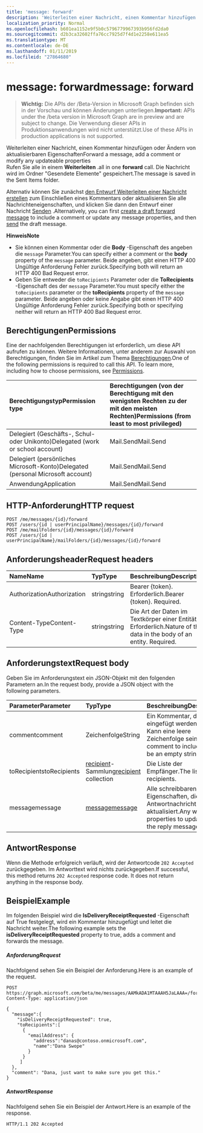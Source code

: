 ```yaml
---
title: 'message: forward'
description: 'Weiterleiten einer Nachricht, einen Kommentar hinzufügen oder Ändern von aktualisierbaren Eigenschaften  '
localization_priority: Normal
ms.openlocfilehash: b601ea1152e9f5b0c5796779967393b956fd2da0
ms.sourcegitcommit: d2b3ca32602ffa76cc7925d7f4d1e2258e611ea5
ms.translationtype: MT
ms.contentlocale: de-DE
ms.lasthandoff: 01/11/2019
ms.locfileid: "27864680"
---
```

# <a name="message-forward"></a><span data-ttu-id="2129c-103">message: forward</span><span class="sxs-lookup"><span data-stu-id="2129c-103">message: forward</span></span>

> <span data-ttu-id="2129c-104">**Wichtig:** Die APIs der /Beta-Version in Microsoft Graph befinden sich in der Vorschau und können Änderungen unterliegen.</span><span class="sxs-lookup"><span data-stu-id="2129c-104">**Important:** APIs under the /beta version in Microsoft Graph are in preview and are subject to change.</span></span> <span data-ttu-id="2129c-105">Die Verwendung dieser APIs in Produktionsanwendungen wird nicht unterstützt.</span><span class="sxs-lookup"><span data-stu-id="2129c-105">Use of these APIs in production applications is not supported.</span></span>

<span data-ttu-id="2129c-106">Weiterleiten einer Nachricht, einen Kommentar hinzufügen oder Ändern von aktualisierbaren Eigenschaften</span><span class="sxs-lookup"><span data-stu-id="2129c-106">Forward a message, add a comment or modify any updateable properties</span></span>  
<span data-ttu-id="2129c-107">Rufen Sie alle in einem **Weiterleiten** .</span><span class="sxs-lookup"><span data-stu-id="2129c-107">all in one **forward** call.</span></span> <span data-ttu-id="2129c-108">Die Nachricht wird im Ordner "Gesendete Elemente" gespeichert.</span><span class="sxs-lookup"><span data-stu-id="2129c-108">The message is saved in the Sent Items folder.</span></span>

<span data-ttu-id="2129c-109">Alternativ können Sie zunächst [den Entwurf Weiterleiten einer Nachricht erstellen](../api/message-createforward.md) zum Einschließen eines Kommentars oder aktualisieren Sie alle Nachrichteneigenschaften, und klicken Sie dann den Entwurf einer Nachricht [Senden](../api/message-send.md) .</span><span class="sxs-lookup"><span data-stu-id="2129c-109">Alternatively, you can first [create a draft forward message](../api/message-createforward.md) to include a comment or update any message properties, and then [send](../api/message-send.md) the draft message.</span></span>

<span data-ttu-id="2129c-110">**Hinweis**</span><span class="sxs-lookup"><span data-stu-id="2129c-110">**Note**</span></span>

- <span data-ttu-id="2129c-111">Sie können einen Kommentar oder die **Body** -Eigenschaft des angeben die `message` Parameter.</span><span class="sxs-lookup"><span data-stu-id="2129c-111">You can specify either a comment or the **body** property of the `message` parameter.</span></span> <span data-ttu-id="2129c-112">Beide angeben, gibt einen HTTP 400 Ungültige Anforderung Fehler zurück.</span><span class="sxs-lookup"><span data-stu-id="2129c-112">Specifying both will return an HTTP 400 Bad Request error.</span></span>
- <span data-ttu-id="2129c-113">Geben Sie entweder die `toRecipients` Parameter oder die **ToRecipients** -Eigenschaft des der `message` Parameter.</span><span class="sxs-lookup"><span data-stu-id="2129c-113">You must specify either the `toRecipients` parameter or the **toRecipients** property of the `message` parameter.</span></span> <span data-ttu-id="2129c-114">Beide angeben oder keine Angabe gibt einen HTTP 400 Ungültige Anforderung Fehler zurück.</span><span class="sxs-lookup"><span data-stu-id="2129c-114">Specifying both or specifying neither will return an HTTP 400 Bad Request error.</span></span>

## <a name="permissions"></a><span data-ttu-id="2129c-115">Berechtigungen</span><span class="sxs-lookup"><span data-stu-id="2129c-115">Permissions</span></span>
<span data-ttu-id="2129c-p105">Eine der nachfolgenden Berechtigungen ist erforderlich, um diese API aufrufen zu können. Weitere Informationen, unter anderem zur Auswahl von Berechtigungen, finden Sie im Artikel zum Thema [Berechtigungen](/graph/permissions-reference).</span><span class="sxs-lookup"><span data-stu-id="2129c-p105">One of the following permissions is required to call this API. To learn more, including how to choose permissions, see [Permissions](/graph/permissions-reference).</span></span>

|<span data-ttu-id="2129c-118">Berechtigungstyp</span><span class="sxs-lookup"><span data-stu-id="2129c-118">Permission type</span></span>      | <span data-ttu-id="2129c-119">Berechtigungen (von der Berechtigung mit den wenigsten Rechten zu der mit den meisten Rechten)</span><span class="sxs-lookup"><span data-stu-id="2129c-119">Permissions (from least to most privileged)</span></span>              |
|:--------------------|:---------------------------------------------------------|
|<span data-ttu-id="2129c-120">Delegiert (Geschäfts-, Schul- oder Unikonto)</span><span class="sxs-lookup"><span data-stu-id="2129c-120">Delegated (work or school account)</span></span> | <span data-ttu-id="2129c-121">Mail.Send</span><span class="sxs-lookup"><span data-stu-id="2129c-121">Mail.Send</span></span>    |
|<span data-ttu-id="2129c-122">Delegiert (persönliches Microsoft-Konto)</span><span class="sxs-lookup"><span data-stu-id="2129c-122">Delegated (personal Microsoft account)</span></span> | <span data-ttu-id="2129c-123">Mail.Send</span><span class="sxs-lookup"><span data-stu-id="2129c-123">Mail.Send</span></span>    |
|<span data-ttu-id="2129c-124">Anwendung</span><span class="sxs-lookup"><span data-stu-id="2129c-124">Application</span></span> | <span data-ttu-id="2129c-125">Mail.Send</span><span class="sxs-lookup"><span data-stu-id="2129c-125">Mail.Send</span></span> |

## <a name="http-request"></a><span data-ttu-id="2129c-126">HTTP-Anforderung</span><span class="sxs-lookup"><span data-stu-id="2129c-126">HTTP request</span></span>
<!-- { "blockType": "ignored" } -->
```http
POST /me/messages/{id}/forward
POST /users/{id | userPrincipalName}/messages/{id}/forward
POST /me/mailFolders/{id}/messages/{id}/forward
POST /users/{id | userPrincipalName}/mailFolders/{id}/messages/{id}/forward
```
## <a name="request-headers"></a><span data-ttu-id="2129c-127">Anforderungsheader</span><span class="sxs-lookup"><span data-stu-id="2129c-127">Request headers</span></span>
| <span data-ttu-id="2129c-128">Name</span><span class="sxs-lookup"><span data-stu-id="2129c-128">Name</span></span>       | <span data-ttu-id="2129c-129">Typ</span><span class="sxs-lookup"><span data-stu-id="2129c-129">Type</span></span> | <span data-ttu-id="2129c-130">Beschreibung</span><span class="sxs-lookup"><span data-stu-id="2129c-130">Description</span></span>|
|:---------------|:--------|:----------|
| <span data-ttu-id="2129c-131">Authorization</span><span class="sxs-lookup"><span data-stu-id="2129c-131">Authorization</span></span>  | <span data-ttu-id="2129c-132">string</span><span class="sxs-lookup"><span data-stu-id="2129c-132">string</span></span>  | <span data-ttu-id="2129c-p106">Bearer {token}. Erforderlich.</span><span class="sxs-lookup"><span data-stu-id="2129c-p106">Bearer {token}. Required.</span></span> |
| <span data-ttu-id="2129c-135">Content-Type</span><span class="sxs-lookup"><span data-stu-id="2129c-135">Content-Type</span></span> | <span data-ttu-id="2129c-136">string</span><span class="sxs-lookup"><span data-stu-id="2129c-136">string</span></span>  | <span data-ttu-id="2129c-p107">Die Art der Daten im Textkörper einer Entität. Erforderlich.</span><span class="sxs-lookup"><span data-stu-id="2129c-p107">Nature of the data in the body of an entity. Required.</span></span> |

## <a name="request-body"></a><span data-ttu-id="2129c-139">Anforderungstext</span><span class="sxs-lookup"><span data-stu-id="2129c-139">Request body</span></span>
<span data-ttu-id="2129c-140">Geben Sie im Anforderungstext ein JSON-Objekt mit den folgenden Parametern an.</span><span class="sxs-lookup"><span data-stu-id="2129c-140">In the request body, provide a JSON object with the following parameters.</span></span>

| <span data-ttu-id="2129c-141">Parameter</span><span class="sxs-lookup"><span data-stu-id="2129c-141">Parameter</span></span>    | <span data-ttu-id="2129c-142">Typ</span><span class="sxs-lookup"><span data-stu-id="2129c-142">Type</span></span>   |<span data-ttu-id="2129c-143">Beschreibung</span><span class="sxs-lookup"><span data-stu-id="2129c-143">Description</span></span>|
|:---------------|:--------|:----------|
|<span data-ttu-id="2129c-144">comment</span><span class="sxs-lookup"><span data-stu-id="2129c-144">comment</span></span>|<span data-ttu-id="2129c-145">Zeichenfolge</span><span class="sxs-lookup"><span data-stu-id="2129c-145">String</span></span>|<span data-ttu-id="2129c-p108">Ein Kommentar, der eingefügt werden kann. Kann eine leere Zeichenfolge sein.</span><span class="sxs-lookup"><span data-stu-id="2129c-p108">A comment to include. Can be an empty string.</span></span>|
|<span data-ttu-id="2129c-148">toRecipients</span><span class="sxs-lookup"><span data-stu-id="2129c-148">toRecipients</span></span>|<span data-ttu-id="2129c-149">[recipient](../resources/recipient.md)-Sammlung</span><span class="sxs-lookup"><span data-stu-id="2129c-149">[recipient](../resources/recipient.md) collection</span></span>|<span data-ttu-id="2129c-150">Die Liste der Empfänger.</span><span class="sxs-lookup"><span data-stu-id="2129c-150">The list of recipients.</span></span>|
|<span data-ttu-id="2129c-151">message</span><span class="sxs-lookup"><span data-stu-id="2129c-151">message</span></span>|[<span data-ttu-id="2129c-152">message</span><span class="sxs-lookup"><span data-stu-id="2129c-152">message</span></span>](../resources/message.md)|<span data-ttu-id="2129c-153">Alle schreibbaren Eigenschaften, die in der Antwortnachricht aktualisiert.</span><span class="sxs-lookup"><span data-stu-id="2129c-153">Any writeable properties to update in the reply message.</span></span>|

## <a name="response"></a><span data-ttu-id="2129c-154">Antwort</span><span class="sxs-lookup"><span data-stu-id="2129c-154">Response</span></span>

<span data-ttu-id="2129c-p109">Wenn die Methode erfolgreich verläuft, wird der Antwortcode `202 Accepted` zurückgegeben. Im Antworttext wird nichts zurückgegeben.</span><span class="sxs-lookup"><span data-stu-id="2129c-p109">If successful, this method returns `202 Accepted` response code. It does not return anything in the response body.</span></span>

## <a name="example"></a><span data-ttu-id="2129c-157">Beispiel</span><span class="sxs-lookup"><span data-stu-id="2129c-157">Example</span></span>
<span data-ttu-id="2129c-158">Im folgenden Beispiel wird die **IsDeliveryReceiptRequested** -Eigenschaft auf True festgelegt, wird ein Kommentar hinzugefügt und leitet die Nachricht weiter.</span><span class="sxs-lookup"><span data-stu-id="2129c-158">The following example sets the **isDeliveryReceiptRequested** property to true, adds a comment and forwards the message.</span></span>
##### <a name="request"></a><span data-ttu-id="2129c-159">Anforderung</span><span class="sxs-lookup"><span data-stu-id="2129c-159">Request</span></span>
<span data-ttu-id="2129c-160">Nachfolgend sehen Sie ein Beispiel der Anforderung.</span><span class="sxs-lookup"><span data-stu-id="2129c-160">Here is an example of the request.</span></span>
<!-- {
  "blockType": "request",
  "name": "message_forward"
}-->
```http
POST https://graph.microsoft.com/beta/me/messages/AAMkADA1MTAAAH5JaLAAA=/forward
Content-Type: application/json

{
  "message":{  
    "isDeliveryReceiptRequested": true,
    "toRecipients":[
      {
        "emailAddress": {
          "address":"danas@contoso.onmicrosoft.com",
          "name":"Dana Swope"
        }
      }
     ]
  },
  "comment": "Dana, just want to make sure you get this." 
}
```

##### <a name="response"></a><span data-ttu-id="2129c-161">Antwort</span><span class="sxs-lookup"><span data-stu-id="2129c-161">Response</span></span>
<span data-ttu-id="2129c-162">Nachfolgend sehen Sie ein Beispiel der Antwort.</span><span class="sxs-lookup"><span data-stu-id="2129c-162">Here is an example of the response.</span></span>
<!-- {
  "blockType": "response",
  "truncated": true
} -->
```http
HTTP/1.1 202 Accepted
```

<!-- uuid: 8fcb5dbc-d5aa-4681-8e31-b001d5168d79
2015-10-25 14:57:30 UTC -->
<!-- {
  "type": "#page.annotation",
  "description": "message: forward",
  "keywords": "",
  "section": "documentation",
  "tocPath": ""
}-->
